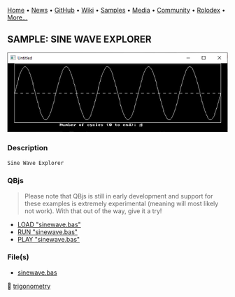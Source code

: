 [Home](https://qb64.com) • [News](../../news.md) • [GitHub](../../github.md) • [Wiki](../../wiki.md) • [Samples](../../samples.md) • [Media](../../media.md) • [Community](../../community.md) • [Rolodex](../../rolodex.md) • [More...](../../more.md)

## SAMPLE: SINE WAVE EXPLORER

![screenshot.png](img/screenshot.png)

### Description

```text
Sine Wave Explorer
```

### QBjs

> Please note that QBjs is still in early development and support for these examples is extremely experimental (meaning will most likely not work). With that out of the way, give it a try!

* [LOAD "sinewave.bas"](https://v6p9d9t4.ssl.hwcdn.net/html/5953810/index.html?src=https://qb64.com/samples/sine-wave-explorer/src/sinewave.bas)
* [RUN "sinewave.bas"](https://v6p9d9t4.ssl.hwcdn.net/html/5953810/index.html?mode=auto&src=https://qb64.com/samples/sine-wave-explorer/src/sinewave.bas)
* [PLAY "sinewave.bas"](https://v6p9d9t4.ssl.hwcdn.net/html/5953810/index.html?mode=play&src=https://qb64.com/samples/sine-wave-explorer/src/sinewave.bas)

### File(s)

* [sinewave.bas](src/sinewave.bas)

🔗 [trigonometry](../trigonometry.md)
